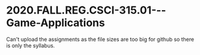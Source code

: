 # 2020.FALL.REG.CSCI-315.01---Game-Applications
Can't upload the assignments as the file sizes are too big for github so there is only the syllabus.
